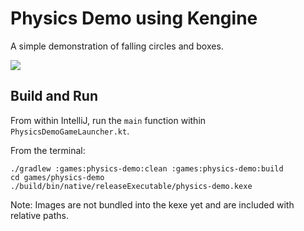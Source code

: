 # Physics Demo using Kengine

A simple demonstration of falling circles and boxes.



<img src="https://raw.githubusercontent.com/kennycason/kengine/refs/heads/main/physics-demo/falling_shapes.png" />

## Build and Run

From within IntelliJ, run the `main` function within `PhysicsDemoGameLauncher.kt`.

From the terminal:

```shell
./gradlew :games:physics-demo:clean :games:physics-demo:build
cd games/physics-demo
./build/bin/native/releaseExecutable/physics-demo.kexe
```

Note: Images are not bundled into the kexe yet and are included with relative paths.